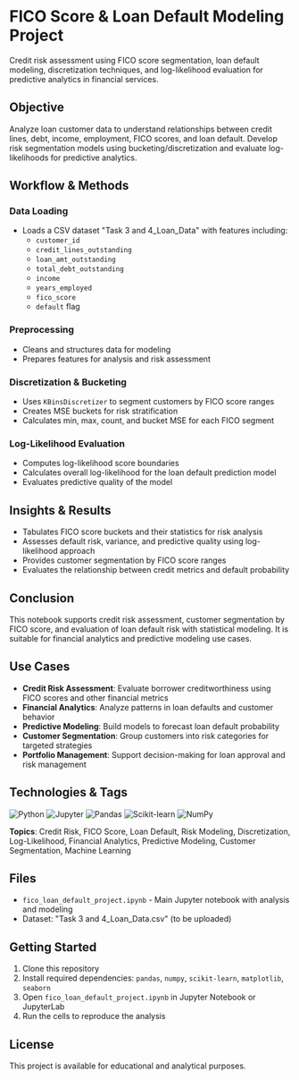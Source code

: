 # FICO Score & Loan Default Modeling Project

Credit risk assessment using FICO score segmentation, loan default modeling, discretization techniques, and log-likelihood evaluation for predictive analytics in financial services.

## Objective

Analyze loan customer data to understand relationships between credit lines, debt, income, employment, FICO scores, and loan default. Develop risk segmentation models using bucketing/discretization and evaluate log-likelihoods for predictive analytics.

## Workflow & Methods

### Data Loading
- Loads a CSV dataset "Task 3 and 4_Loan_Data" with features including:
  - `customer_id`
  - `credit_lines_outstanding`
  - `loan_amt_outstanding`
  - `total_debt_outstanding`
  - `income`
  - `years_employed`
  - `fico_score`
  - `default` flag

### Preprocessing
- Cleans and structures data for modeling
- Prepares features for analysis and risk assessment

### Discretization & Bucketing
- Uses `KBinsDiscretizer` to segment customers by FICO score ranges
- Creates MSE buckets for risk stratification
- Calculates min, max, count, and bucket MSE for each FICO segment

### Log-Likelihood Evaluation
- Computes log-likelihood score boundaries
- Calculates overall log-likelihood for the loan default prediction model
- Evaluates predictive quality of the model

## Insights & Results

- Tabulates FICO score buckets and their statistics for risk analysis
- Assesses default risk, variance, and predictive quality using log-likelihood approach
- Provides customer segmentation by FICO score ranges
- Evaluates the relationship between credit metrics and default probability

## Conclusion

This notebook supports credit risk assessment, customer segmentation by FICO score, and evaluation of loan default risk with statistical modeling. It is suitable for financial analytics and predictive modeling use cases.

## Use Cases

- **Credit Risk Assessment**: Evaluate borrower creditworthiness using FICO scores and other financial metrics
- **Financial Analytics**: Analyze patterns in loan defaults and customer behavior
- **Predictive Modeling**: Build models to forecast loan default probability
- **Customer Segmentation**: Group customers into risk categories for targeted strategies
- **Portfolio Management**: Support decision-making for loan approval and risk management

## Technologies & Tags

![Python](https://img.shields.io/badge/Python-3.x-blue)
![Jupyter](https://img.shields.io/badge/Jupyter-Notebook-orange)
![Pandas](https://img.shields.io/badge/Pandas-Data%20Analysis-green)
![Scikit-learn](https://img.shields.io/badge/Scikit--learn-Machine%20Learning-yellow)
![NumPy](https://img.shields.io/badge/NumPy-Scientific%20Computing-lightblue)

**Topics**: Credit Risk, FICO Score, Loan Default, Risk Modeling, Discretization, Log-Likelihood, Financial Analytics, Predictive Modeling, Customer Segmentation, Machine Learning

## Files

- `fico_loan_default_project.ipynb` - Main Jupyter notebook with analysis and modeling
- Dataset: "Task 3 and 4_Loan_Data.csv" (to be uploaded)

## Getting Started

1. Clone this repository
2. Install required dependencies: `pandas`, `numpy`, `scikit-learn`, `matplotlib`, `seaborn`
3. Open `fico_loan_default_project.ipynb` in Jupyter Notebook or JupyterLab
4. Run the cells to reproduce the analysis

## License

This project is available for educational and analytical purposes.
